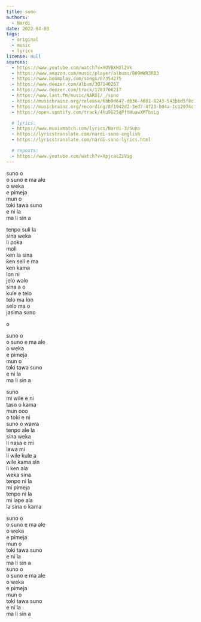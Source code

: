```yaml
---
title: suno
authors:
  - Nardi
date: 2022-04-03
tags:
  - original
  - music
  - lyrics
license: null
sources:
  - https://www.youtube.com/watch?v=XOVBXHXl2Vk
  - https://www.amazon.com/music/player/albums/B09WWR3RB3
  - https://www.boomplay.com/songs/87354275
  - https://www.deezer.com/album/307140267
  - https://www.deezer.com/track/1703706217
  - https://www.last.fm/music/NARDI/_/suno
  - https://musicbrainz.org/release/6bb9d647-d036-4681-8243-543bbd5f8c10
  - https://musicbrainz.org/recording/8f1942d2-3ed7-4f23-b04a-1c12074cf9a3
  - https://open.spotify.com/track/4Yu9G25qPftHuawXMTbsLg

  # lyrics:
  - https://www.musixmatch.com/lyrics/Nardi-3/Suno
  - https://lyricstranslate.com/nardi-suno-english
  - https://lyricstranslate.com/nardi-suno-lyrics.html

  # reposts:
  - https://www.youtube.com/watch?v=XpjcacZiVig
---
```


suno o  \
o suno e ma ale  \
o weka  \
e pimeja  \
mun o  \
toki tawa suno  \
e ni la  \
ma li sin a

tenpo suli la  \
sina weka  \
li poka  \
moli  \
ken la sina  \
ken seli e ma  \
ken kama  \
lon ni  \
jelo walo  \
sina a o  \
kule e telo  \
telo ma lon  \
selo ma o  \
jasima suno

o

suno o  \
o suno e ma ale  \
o weka  \
e pimeja  \
mun o  \
toki tawa suno  \
e ni la  \
ma li sin a

suno  \
mi wile e ni  \
taso o kama  \
mun ooo  \
o toki e ni  \
suno o wawa  \
tenpo ale la  \
sina weka  \
li nasa e mi  \
lawa mi  \
li wile kule a  \
wile kama sin  \
li ken ala  \
weka sina  \
tenpo ni la  \
mi pimeja  \
tenpo ni la  \
mi lape ala  \
la sina o kama

suno o  \
o suno e ma ale  \
o weka  \
e pimeja  \
mun o  \
toki tawa suno  \
e ni la  \
ma li sin a  \
suno o  \
o suno e ma ale  \
o weka  \
e pimeja  \
mun o  \
toki tawa suno  \
e ni la  \
ma li sin a

